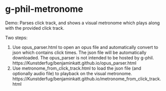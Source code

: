 # g-phil-metronome
Demo: Parses click track, and shows a visual metronome which plays along with the provided click track.

Two steps:
1. Use opus_parser.html to open an opus file and automatically convert to json which contains click times. The json file will be automatically downloaded. The opus_parser is not intended to be hosted by g-phil. https://Kunstderfug/benjaminkatt.github.io/opus_parser.html  
2. Use metronome_from_click_track.html to load the json file (and optionally audio file) to playback on the visual metronome. https://Kunstderfug/benjaminkatt.github.io/metronome_from_click_track.html
